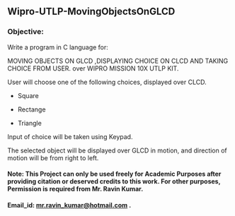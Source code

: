 ## Wipro-UTLP-MovingObjectsOnGLCD

### Objective:
Write a program in C language for:

MOVING OBJECTS ON GLCD ,DISPLAYING CHOICE ON CLCD AND TAKING CHOICE FROM USER. over WIPRO MISSION 10X UTLP KIT.

User will choose one of the following choices, displayed over CLCD.

- Square

- Rectange

- Triangle

Input of choice will be taken using Keypad.

The selected object will be displayed over GLCD in motion, and direction of motion will be  from right to left.


#### Note: This Project can only be used freely for Academic Purposes after providing citation or deserved credits to this work. For other purposes, Permission is required from Mr. Ravin Kumar. 
#### Email_id: mr.ravin_kumar@hotmail.com .
